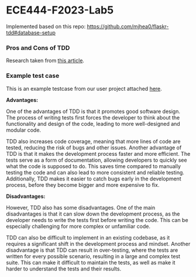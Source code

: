 # ECE444-F2023-Lab5

Implemented based on this repo: https://github.com/mjhea0/flaskr-tdd#database-setup


### Pros and Cons of TDD

Research taken from [this article](https://medium.com/javarevisited/the-pros-and-cons-of-tdd-in-software-development-bc65ec3bcc76).

### Example test case 

This is an example testcase from our user project attached [here](https://github.com/ECE444-2023Fall/project-1-web-application-design-group16-fieryflamingos/blob/05c77bb487300e3da111578b249a82917f649b4f/tests/test_db.py#L107).

**Advantages:**

One of the advantages of TDD is that it promotes good software design. The process of writing tests first forces the developer to think about the functionality and design of the code, leading to more well-designed and modular code.

TDD also increases code coverage, meaning that more lines of code are tested, reducing the risk of bugs and other issues. Another advantage of TDD is that it makes the development process faster and more efficient. The tests serve as a form of documentation, allowing developers to quickly see what the code is supposed to do. This saves time compared to manually testing the code and can also lead to more consistent and reliable testing. Additionally, TDD makes it easier to catch bugs early in the development process, before they become bigger and more expensive to fix.

**Disadvantages:**

However, TDD also has some disadvantages. One of the main disadvantages is that it can slow down the development process, as the developer needs to write the tests first before writing the code. This can be especially challenging for more complex or unfamiliar code.

TDD can also be difficult to implement in an existing codebase, as it requires a significant shift in the development process and mindset. Another disadvantage is that TDD can result in over-testing, where the tests are written for every possible scenario, resulting in a large and complex test suite. This can make it difficult to maintain the tests, as well as make it harder to understand the tests and their results.
